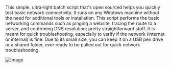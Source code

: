 This simple, ultra-light batch script that's open sourced helps you quickly test basic network connectivity. It runs on any Windows machine without the need for additional tools or installation. This script performs the basic networking commands such as pinging a website, tracing the route to a server, and confirming DNS resolution; pretty straightforward stuff. It is meant for quick troubleshooting, especially to verify if the network (internet or internal) is fine. Due to its small size, you can keep it on a USB pen drive or a shared folder, ever ready to be pulled out for quick network troubleshooting.




















![image](https://github.com/user-attachments/assets/3dca83cb-a03f-461c-913f-1360e03f2db5)




